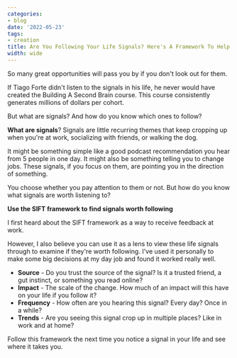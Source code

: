 ```yaml
---
categories:
- blog
date: '2022-05-23'
tags:
- creation
title: Are You Following Your Life Signals? Here's A Framework To Help You
width: wide
---
```


So many great opportunities will pass you by if you don't look out for them. 

If Tiago Forte didn't listen to the signals in his life, he never would have created the Building A Second Brain course. This course consistently generates millions of dollars per cohort.

But what are signals? And how do you know which ones to follow?

**What are signals**?
Signals are little recurring themes that keep cropping up when you're at work, socializing with friends, or walking the dog. 

It might be something simple like a good podcast recommendation you hear from 5 people in one day. It might also be something telling you to change jobs. These signals, if you focus on them, are pointing you in the direction of something.

You choose whether you pay attention to them or not. But how do you know what signals are worth listening to?

**Use the SIFT framework to find signals worth following**

I first heard about the SIFT framework as a way to receive feedback at work. 

However, I also believe you can use it as a lens to view these life signals through to examine if they're worth following. I've used it personally to make some big decisions at my day job and found it worked really well.

- **Source** - Do you trust the source of the signal? Is it a trusted friend, a gut instinct, or something you read online?
- **Impact** - The scale of the change. How much of an impact will this have on your life if you follow it?
- **Frequency** - How often are you hearing this signal? Every day? Once in a while?
- **Trends** - Are you seeing this signal crop up in multiple places? Like in work and at home?

Follow this framework the next time you notice a signal in your life and see where it takes you.